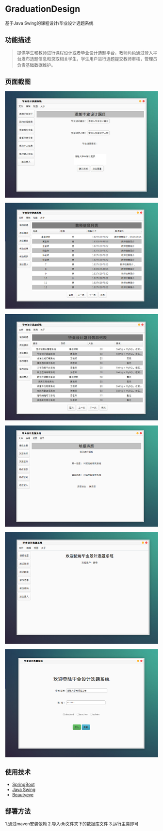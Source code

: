 # GraduationDesign

基于Java Swing的课程设计/毕业设计选题系统

## 功能描述

>提供学生和教师进行课程设计或者毕业设计选题平台，教师角色通过登入平台发布选题信息和录取相关学生，学生用户进行选题提交教师审核，管理员负责基础数据维护。

## 页面截图

![avatar](/src/main/resources/images/TIM图片20201229184311.png)

![avatar](/src/main/resources/images/TIM图片20201229184303.png)

![avatar](/src/main/resources/images/TIM图片20201229184256.png)

![avatar](/src/main/resources/images/TIM图片20201229184248.png)

![avatar](/src/main/resources/images/TIM图片20201229184239.png)

![avatar](/src/main/resources/images/TIM图片20201229184207.png)

## 使用技术

- [SpringBoot]()
- [Java Swing]()
- [Beautyeye](https://github.com/JackJiang2011/beautyeye)

## 部署方法

1.通过maven安装依赖
2.导入db文件夹下的数据库文件
3.运行主类即可